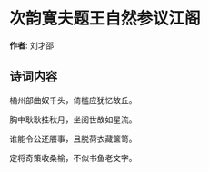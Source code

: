 # 次韵寛夫题王自然参议江阁

**作者**: 刘才邵

## 诗词内容

橘州部曲奴千头，倚槛应犹忆故丘。

胸中耿耿挂秋月，坐阅世故如星流。

谁能令公还餍事，且脱荷衣藏箧笥。

定将奇策收桑榆，不似书鱼老文字。

